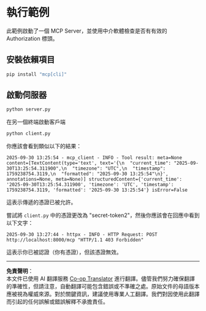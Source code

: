 <!--
CO_OP_TRANSLATOR_METADATA:
{
  "original_hash": "3f68294760a11dd3fdd175bd7f904a92",
  "translation_date": "2025-10-07T01:29:33+00:00",
  "source_file": "03-GettingStarted/11-simple-auth/code/basic/python/README.md",
  "language_code": "mo"
}
-->
# 執行範例

此範例啟動了一個 MCP Server，並使用中介軟體檢查是否有有效的 Authorization 標頭。

## 安裝依賴項目

```bash
pip install "mcp[cli]" 
```

## 啟動伺服器

```bash
python server.py
```

在另一個終端啟動客戶端

```bash
python client.py
```

你應該會看到類似以下的結果：

```text
2025-09-30 13:25:54 - mcp_client - INFO - Tool result: meta=None content=[TextContent(type='text', text='{\n  "current_time": "2025-09-30T13:25:54.311900",\n  "timezone": "UTC",\n  "timestamp": 1759238754.3119,\n  "formatted": "2025-09-30 13:25:54"\n}', annotations=None, meta=None)] structuredContent={'current_time': '2025-09-30T13:25:54.311900', 'timezone': 'UTC', 'timestamp': 1759238754.3119, 'formatted': '2025-09-30 13:25:54'} isError=False
```

這表示傳遞的憑證已被允許。

嘗試將 `client.py` 中的憑證更改為 "secret-token2"，然後你應該會在回應中看到以下文字：

```text
2025-09-30 13:27:44 - httpx - INFO - HTTP Request: POST http://localhost:8000/mcp "HTTP/1.1 403 Forbidden"
```

這表示你已被認證（你有憑證），但該憑證無效。

---

**免責聲明**：  
本文件已使用 AI 翻譯服務 [Co-op Translator](https://github.com/Azure/co-op-translator) 進行翻譯。儘管我們努力確保翻譯的準確性，但請注意，自動翻譯可能包含錯誤或不準確之處。原始文件的母語版本應被視為權威來源。對於關鍵資訊，建議使用專業人工翻譯。我們對因使用此翻譯而引起的任何誤解或錯誤解釋不承擔責任。